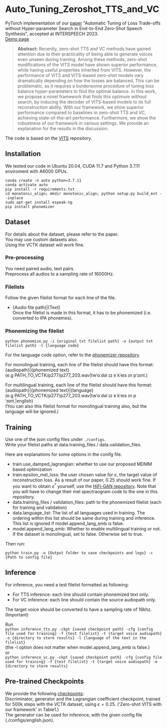 # Auto_Tuning_Zeroshot_TTS_and_VC
PyTorch implementation of our [paper](https://arxiv.org/abs/2305.16699) "Automatic Tuning of Loss Trade-offs without Hyper-parameter Search in End-to-End Zero-Shot Speech Synthesis", accepted at INTERSPEECH 2023.\
[Demo page](https://cnaigithub.github.io/SpeechDewarping/)


> **Abstract:** 
Recently, zero-shot TTS and VC methods have gained attention due to their practicality of being able to generate voices even unseen during training.
Among these methods, zero-shot modifications of the VITS model have shown superior performance, while having useful properties inherited from VITS.
However, the performance of VITS and VITS-based zero-shot models vary dramatically depending on how the losses are balanced.
This can be problematic, as it requires a burdensome procedure of tuning loss balance hyper-parameters to find the optimal balance.
In this work, we propose a novel framework that finds this optimum without search, by inducing the decoder of VITS-based models to its full reconstruction ability.
With our framework, we show superior performance compared to baselines in zero-shot TTS and VC, achieving state-of-the-art performance.
Furthermore, we show the robustness of our framework in various settings.
We provide an explanation for the results in the discussion.

<!-- <strong> The repository is currently under construction.</strong> -->
The code is based on the [VITS](https://github.com/jaywalnut310/vits) repository.

## Installation
We tested our code in Ubuntu 20.04, CUDA 11.7 and Python 3.7.11 enviroment with A6000 GPUs.
```
conda create -n auto python=3.7.11
conda activate auto
pip install -r requirements.txt
cd monotonic_align; mkdir monotonic_align; python setup.py build_ext --inplace
sudo apt-get install espeak-ng
pip install phonemizer
```

## Dataset
For details about the dataset, please refer to the paper.\
You may use custom datasets also.\
Using the VCTK dataset will work fine.


### Pre-processing
You need paired audio, text pairs.\
Preprocess all audios to a sampling rate of 16000Hz.


### Filelists
Follow the given filelist format for each line of the file.
- {Audio file path}|{Text}\
Once the filelist is made in this format, it has to be phonemized (i.e. converted to IPA phonemes).

### Phonemizing the filelist
```
python phonemize.py -i {original txt filelist path} -o {output txt filelist path} -l {language code}
```
For the language code option, refer to the [phonemizer repository](https://github.com/espeak-ng/espeak-ng/blob/master/docs/languages.md).

For monolingual training, each line of the filelist should have this format:\
{audiopath}|{phonemized text}\
(e.g PATH_TO_VCTK/p277/p277_203.wav|twˈɑːdəl ɪz ɐ kˈeɪs ɪn pˈɔɪnt.)

For multilingual training, each line of the filelist should have this format:\
{audiopath}|{phonemized text}|{language}\
(e.g PATH_TO_VCTK/p277/p277_203.wav|twˈɑːdəl ɪz ɐ kˈeɪs ɪn pˈɔɪnt.|english)\
(You can also this filelist format for monolingual training also, but the language will be ignored.)


## Training
Use one of the json config files under `./configs`.\
Write your filelist paths at data.training_files / data.validation_files.

Here are explanations for some options in the conifg file.
- train.use_damped_lagrangian: whether to use our proposed MDMM based optimization
- train.epsilon_mel_loss: the user chosen value for $\varepsilon$, the target value of reconstruction loss. As a result of our paper, 0.25 should work fine. If you want to obtain $\varepsilon^*$ yourself, use the [HiFi-GAN repository](https://github.com/jik876/hifi-gan). Note that you will have to change their mel spectraogram code to the one in this repository.
- data.training_files / validation_files: path to the phonemized filelist (each for training and validation)
- data.language_list: The list of all languages used in training. The ordering within this list should be same during training and inference. This list is ignored if model.append_lang_emb is false.
- model.append_lang_emb: Whether to enable multilingual training or not. If the dataset is monolingual, set to false. Otherwise set to true.


Then run:
```
python train.py -o {Output folder to save checkpoints and logs} -c {Path to config file}
```

## Inference
For inference, you need a test filelist formatted as following:
- For TTS inference: each line should contain phonemized text only.
- For VC inference: each line should contain the source audiopath only.


The target voice should be converted to have a sampling rate of 16khz. (Important)

Run \
```python inference_tts.py -ckpt {saved checkpoint path} -cfg {config file used for training} -f {test filelist} -t {target voice audiopath} -o {directory to store results} -l {language of the text in the filelist}```\
(the -l option does not matter when model.append_lang_emb is false.)\
or\
```python inference_vc.py -ckpt {saved checkpoint path} -cfg {config file used for training} -f {test filelist} -t {target voice audiopath} -o {directory to store results}```

## Pre-trained Checkpoints
We provide the following [checkpoints](https://drive.google.com/file/d/1GSJ-bJQCa1GN9N0XjUHSbQVZjq0toiWQ/view?usp=sharing):\
Discriminator, generator and the Lagrangian coefficient checkpoint, trained for 500k steps with the VCTK dataset, using $\varepsilon=0.25$. ('Zero-shot VITS with our framework' in Table1.)\
The generator can be used for inference, with the given config file (./configs/english.json).